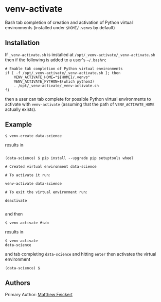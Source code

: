 # venv-activate

Bash tab completion of creation and activation of Python virtual environments (installed under `$HOME/.venvs` by default)

## Installation

If `_venv-activate.sh` is installed at `/opt/_venv-activate/_venv-activate.sh` then if the following is added to a user's `~/.bashrc`

```
# Enable tab completion of Python virtual environments
if [ -f /opt/_venv-activate/_venv-activate.sh ]; then
    VENV_ACTIVATE_HOME="${HOME}/.venvs"
    VENV_ACTIVATE_PYTHON=$(which python3)
    . /opt/_venv-activate/_venv-activate.sh
fi
```

then a user can tab complete for possible Python virtual environments to activate with `venv-activate` (assuming that the path of `VENV_ACTIVATE_HOME` actually exists).

## Example

```
$ venv-create data-science
```

results in

```

(data-science) $ pip install --upgrade pip setuptools wheel

# Created virtual environment data-science

# To activate it run:

venv-activate data-science

# To exit the virtual environment run:

deactivate


```

and then

```
$ venv-activate #tab
```

results in

```
$ venv-activate
data-science
```

and tab completing `data-science` and hitting `enter` then activates the virtual environment

```
(data-science) $
```

## Authors

Primary Author: [Matthew Feickert](http://www.matthewfeickert.com/)
